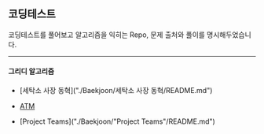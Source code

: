 ## 코딩테스트

코딩테스트를 풀어보고 알고리즘을 익히는 Repo, 문제 출처와 풀이를 명시해두었습니다.

------

#### 그리디 알고리즘

- [세탁소 사장 동혁]("./Baekjoon/세탁소 사장 동혁/README.md")
- [ATM](./Baekjoon/ATM/README.md)

- [Project Teams]("./Baekjoon/"Project Teams"/README.md")